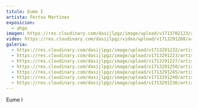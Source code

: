 ```yaml
---
titulo: Eume I
artista: Fertxu Martínez
exposicion:
  - ahgo
imagen: https://res.cloudinary.com/dasijlpgz/image/upload/v1713702123/artistas/Fertxu%20Mart%C3%ADnez%20-%20Expo%20en%20Santurtxi/Eume%20I/portada_web.jpg
video: https://res.cloudinary.com/dasijlpgz/video/upload/v1713291268/artistas/Fertxu%20Mart%C3%ADnez%20-%20Expo%20en%20Santurtxi/Eume%20I/Sin_t%C3%ADtulo.mp4
galeria:
  - https://res.cloudinary.com/dasijlpgz/image/upload/v1713291232/artistas/Fertxu%20Mart%C3%ADnez%20-%20Expo%20en%20Santurtxi/Eume%20I/P1090333.jpg
  - https://res.cloudinary.com/dasijlpgz/image/upload/v1713291223/artistas/Fertxu%20Mart%C3%ADnez%20-%20Expo%20en%20Santurtxi/Eume%20I/P1090330.jpg
  - https://res.cloudinary.com/dasijlpgz/image/upload/v1713291227/artistas/Fertxu%20Mart%C3%ADnez%20-%20Expo%20en%20Santurtxi/Eume%20I/P1090331.jpg
  - https://res.cloudinary.com/dasijlpgz/image/upload/v1713291250/artistas/Fertxu%20Mart%C3%ADnez%20-%20Expo%20en%20Santurtxi/Eume%20I/P1090341.jpg
  - https://res.cloudinary.com/dasijlpgz/image/upload/v1713291245/artistas/Fertxu%20Mart%C3%ADnez%20-%20Expo%20en%20Santurtxi/Eume%20I/P1090340.jpg
  - https://res.cloudinary.com/dasijlpgz/image/upload/v1713291240/artistas/Fertxu%20Mart%C3%ADnez%20-%20Expo%20en%20Santurtxi/Eume%20I/P1090337.jpg
  - https://res.cloudinary.com/dasijlpgz/image/upload/v1713291236/artistas/Fertxu%20Mart%C3%ADnez%20-%20Expo%20en%20Santurtxi/Eume%20I/P1090336.jpg
---
```

Eume I
